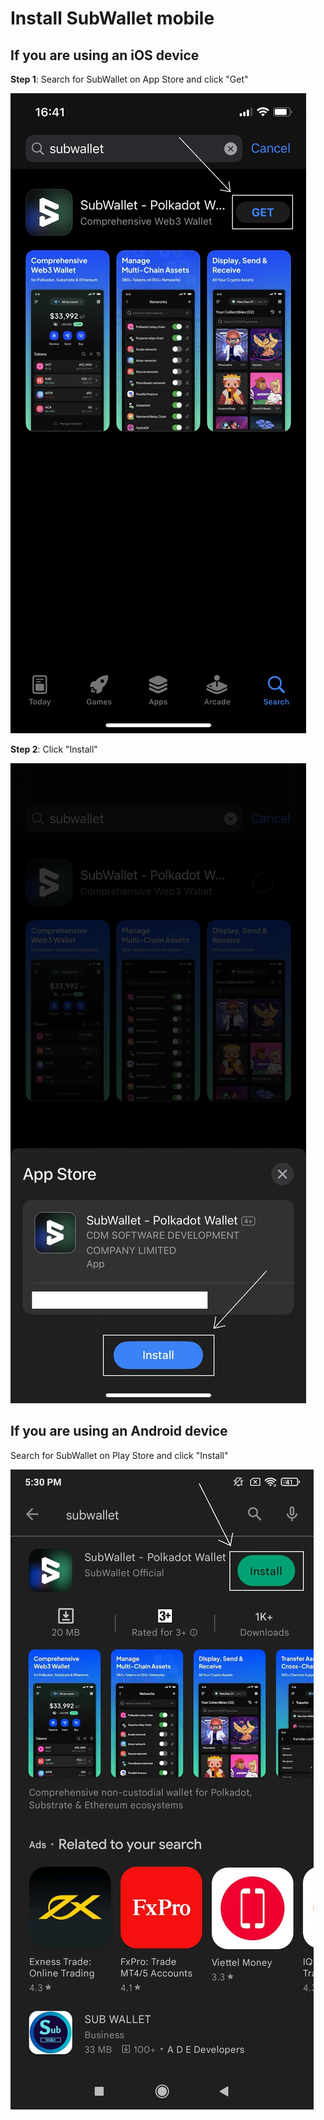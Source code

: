 # Install SubWallet mobile

## If you are using an iOS device

**Step 1**: Search for SubWallet on App Store and click "Get"

![](<../../.gitbook/assets/image (20).png>)



**Step 2**: Click "Install"

![](<../../.gitbook/assets/image (65).png>)



## If you are using an Android device

Search for SubWallet on Play Store and click "Install"

![](<../../.gitbook/assets/image (38).png>)
